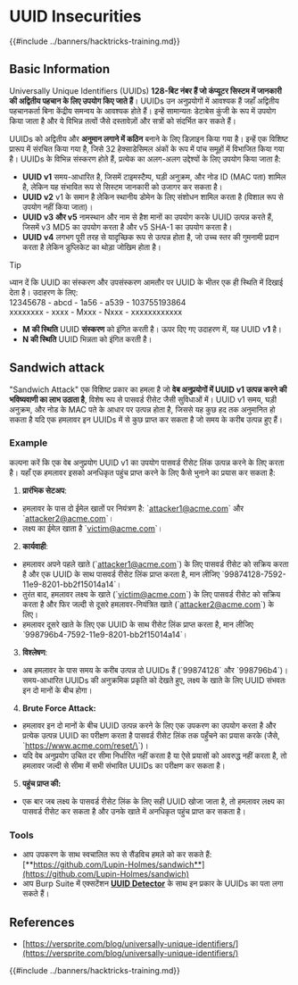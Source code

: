 # UUID Insecurities

{{#include ../banners/hacktricks-training.md}}

## Basic Information

Universally Unique Identifiers (UUIDs) **128-बिट नंबर हैं जो कंप्यूटर सिस्टम में जानकारी की अद्वितीय पहचान के लिए उपयोग किए जाते हैं**। UUIDs उन अनुप्रयोगों में आवश्यक हैं जहाँ अद्वितीय पहचानकर्ता बिना केंद्रीय समन्वय के आवश्यक होते हैं। इन्हें सामान्यतः डेटाबेस कुंजी के रूप में उपयोग किया जाता है और ये विभिन्न तत्वों जैसे दस्तावेज़ों और सत्रों को संदर्भित कर सकते हैं।

UUIDs को अद्वितीय और **अनुमान लगाने में कठिन** बनाने के लिए डिज़ाइन किया गया है। इन्हें एक विशिष्ट प्रारूप में संरचित किया गया है, जिसे 32 हेक्साडेसिमल अंकों के रूप में पांच समूहों में विभाजित किया गया है। UUIDs के विभिन्न संस्करण होते हैं, प्रत्येक का अलग-अलग उद्देश्यों के लिए उपयोग किया जाता है:

- **UUID v1** समय-आधारित है, जिसमें टाइमस्टैम्प, घड़ी अनुक्रम, और नोड ID (MAC पता) शामिल है, लेकिन यह संभावित रूप से सिस्टम जानकारी को उजागर कर सकता है।
- **UUID v2** v1 के समान है लेकिन स्थानीय डोमेन के लिए संशोधन शामिल करता है (विशाल रूप से उपयोग नहीं किया जाता)।
- **UUID v3 और v5** नामस्थान और नाम से हैश मानों का उपयोग करके UUID उत्पन्न करते हैं, जिसमें v3 MD5 का उपयोग करता है और v5 SHA-1 का उपयोग करता है।
- **UUID v4** लगभग पूरी तरह से यादृच्छिक रूप से उत्पन्न होता है, जो उच्च स्तर की गुमनामी प्रदान करता है लेकिन डुप्लिकेट का थोड़ा जोखिम होता है।

> [!TIP]
> ध्यान दें कि UUID का संस्करण और उपसंस्करण आमतौर पर UUID के भीतर एक ही स्थिति में दिखाई देता है। उदाहरण के लिए:\
> 12345678 - abcd - 1a56 - a539 - 103755193864\
> xxxxxxxx - xxxx - Mxxx - Nxxx - xxxxxxxxxxxx
>
> - **M की स्थिति** UUID **संस्करण** को इंगित करती है। ऊपर दिए गए उदाहरण में, यह UUID v**1** है।
> - **N की स्थिति** UUID भिन्नता को इंगित करती है।

## Sandwich attack

"Sandwich Attack" एक विशिष्ट प्रकार का हमला है जो **वेब अनुप्रयोगों में UUID v1 उत्पन्न करने की भविष्यवाणी का लाभ उठाता है**, विशेष रूप से पासवर्ड रीसेट जैसी सुविधाओं में। UUID v1 समय, घड़ी अनुक्रम, और नोड के MAC पते के आधार पर उत्पन्न होता है, जिससे यह कुछ हद तक अनुमानित हो सकता है यदि एक हमलावर इन UUIDs में से कुछ प्राप्त कर सकता है जो समय के करीब उत्पन्न हुए हैं।

### Example

कल्पना करें कि एक वेब अनुप्रयोग UUID v1 का उपयोग पासवर्ड रीसेट लिंक उत्पन्न करने के लिए करता है। यहाँ एक हमलावर इसको अनधिकृत पहुंच प्राप्त करने के लिए कैसे भुनाने का प्रयास कर सकता है:

1. **प्रारंभिक सेटअप**:

- हमलावर के पास दो ईमेल खातों पर नियंत्रण है: \`attacker1@acme.com\` और \`attacker2@acme.com\`।
- लक्ष्य का ईमेल खाता है \`victim@acme.com\`।

2. **कार्यवाही**:

- हमलावर अपने पहले खाते (\`attacker1@acme.com\`) के लिए पासवर्ड रीसेट को सक्रिय करता है और एक UUID के साथ पासवर्ड रीसेट लिंक प्राप्त करता है, मान लीजिए \`99874128-7592-11e9-8201-bb2f15014a14\`।
- तुरंत बाद, हमलावर लक्ष्य के खाते (\`victim@acme.com\`) के लिए पासवर्ड रीसेट को सक्रिय करता है और फिर जल्दी से दूसरे हमलावर-नियंत्रित खाते (\`attacker2@acme.com\`) के लिए।
- हमलावर दूसरे खाते के लिए एक UUID के साथ रीसेट लिंक प्राप्त करता है, मान लीजिए \`998796b4-7592-11e9-8201-bb2f15014a14\`।

3. **विश्लेषण**:

- अब हमलावर के पास समय के करीब उत्पन्न दो UUIDs हैं (\`99874128\` और \`998796b4\`)। समय-आधारित UUIDs की अनुक्रमिक प्रकृति को देखते हुए, लक्ष्य के खाते के लिए UUID संभवतः इन दो मानों के बीच होगा।

4. **Brute Force Attack:**

- हमलावर इन दो मानों के बीच UUID उत्पन्न करने के लिए एक उपकरण का उपयोग करता है और प्रत्येक उत्पन्न UUID का परीक्षण करता है पासवर्ड रीसेट लिंक तक पहुँचने का प्रयास करके (जैसे, \`https://www.acme.com/reset/\<generated-UUID>\`)।
- यदि वेब अनुप्रयोग उचित दर सीमा निर्धारित नहीं करता है या ऐसे प्रयासों को अवरुद्ध नहीं करता है, तो हमलावर जल्दी से सीमा में सभी संभावित UUIDs का परीक्षण कर सकता है।

5. **पहुंच प्राप्त की:**

- एक बार जब लक्ष्य के पासवर्ड रीसेट लिंक के लिए सही UUID खोजा जाता है, तो हमलावर लक्ष्य का पासवर्ड रीसेट कर सकता है और उनके खाते में अनधिकृत पहुंच प्राप्त कर सकता है।

### Tools

- आप उपकरण के साथ स्वचालित रूप से सैंडविच हमले को कर सकते हैं: [**https://github.com/Lupin-Holmes/sandwich**](https://github.com/Lupin-Holmes/sandwich)
- आप Burp Suite में एक्सटेंशन [**UUID Detector**](https://portswigger.net/bappstore/65f32f209a72480ea5f1a0dac4f38248) के साथ इन प्रकार के UUIDs का पता लगा सकते हैं।

## References

- [https://versprite.com/blog/universally-unique-identifiers/](https://versprite.com/blog/universally-unique-identifiers/)

{{#include ../banners/hacktricks-training.md}}
